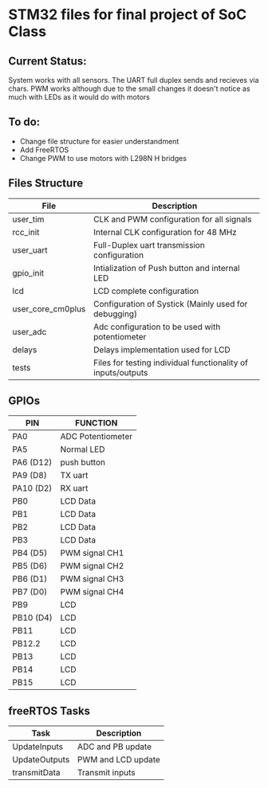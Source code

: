 # STM32 files for final project of SoC Class

## Current Status:
System works with all sensors. The UART full duplex sends and recieves via chars. PWM works although due to the small changes it doesn't notice as much with LEDs as it would do with motors

## To do:
- Change file structure for easier understandment
- Add FreeRTOS
- Change PWM to use motors with L298N H bridges

## Files Structure

| File      | Description   |
|-----------|---------------|
|user_tim   | CLK and PWM configuration for all signals |
|rcc_init   | Internal CLK configuration for 48 MHz     |
|user_uart  | Full-Duplex uart transmission configuration| 
|gpio_init  | Intialization of Push button and internal LED |
|lcd        | LCD complete configuration                    |
|user_core_cm0plus| Configuration of Systick (Mainly used for debugging)|
|user_adc   | Adc configuration to be used with potentiometer|
|delays     | Delays implementation used for LCD             |
|tests      | Files for testing individual functionality of inputs/outputs|

## GPIOs
|PIN 		| FUNCTION				|
|-----------|-----------------------|
| PA0 		| ADC Potentiometer		|
| PA5 		| Normal LED			|
| PA6 (D12)	| push button			|
| PA9 (D8)	| TX uart 				|
| PA10 (D2)	| RX uart				|
| PB0 		| LCD Data				|
| PB1		| LCD Data				|
| PB2		| LCD Data				|
| PB3		| LCD Data 				|
| PB4 (D5)	| PWM signal CH1		|
| PB5 (D6)	| PWM signal CH2		|
| PB6 (D1)	| PWM signal CH3		|
| PB7 (D0)	| PWM signal CH4		|
| PB9 		| LCD					|
| PB10 (D4) | LCD 					|
| PB11 		| LCD 					|
| PB12.2	| LCD					|
| PB13		| LCD					|
| PB14 		| LCD					|
| PB15 		| LCD					|

## freeRTOS Tasks
|Task			| Description			|
|---------------|-----------------------|
|UpdateInputs	| ADC and PB update		|
|UpdateOutputs	| PWM and LCD update	|
|transmitData	| Transmit inputs		|	


		